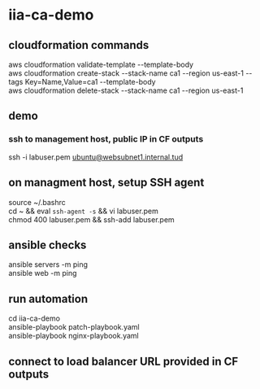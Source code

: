 # iia-ca-demo

## cloudformation commands
aws cloudformation validate-template --template-body\
aws cloudformation create-stack --stack-name ca1 --region us-east-1 --tags Key=Name,Value=ca1 --template-body\
aws cloudformation delete-stack --stack-name ca1 --region us-east-1

## demo
### ssh to management host, public IP in CF outputs
ssh -i labuser.pem ubuntu@websubnet1.internal.tud

## on managment host, setup SSH agent
source ~/.bashrc\
cd ~ && eval `ssh-agent -s` && vi labuser.pem\
chmod 400 labuser.pem && ssh-add labuser.pem

## ansible checks
ansible servers -m ping\
ansible web -m ping

## run automation
cd iia-ca-demo\
ansible-playbook patch-playbook.yaml\
ansible-playbook nginx-playbook.yaml

## connect to load balancer URL provided in CF outputs
